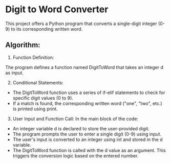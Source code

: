 # Digit to Word Converter

This project offers a Python program that converts a single-digit integer (0-9) to its corresponding written word.

## Algorithm:

1. Function Definition:

The program defines a function named DigitToWord that takes an integer d as input.

2. Conditional Statements:

  -  The DigitToWord function uses a series of if-elif statements to check for specific digit values (0 to 9).
  -  If a match is found, the corresponding written word ("one", "two", etc.) is printed using print.

3. User Input and Function Call:
In the main block of the code:
  -  An integer variable d is declared to store the user-provided digit.
  -  The program prompts the user to enter a single digit (0-9) using input.
  -  The user's input is converted to an integer using int and stored in the d variable.
  -  The DigitToWord function is called with the d value as an argument. This triggers the conversion logic based on the entered number.
